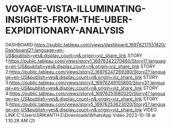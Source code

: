 # VOYAGE-VISTA-ILLUMINATING-INSIGHTS-FROM-THE-UBER-EXPIDITIONARY-ANALYSIS
DASHBOARD:https://public.tableau.com/views/dashboard_16976217551820/Dashboard2?:language=en-US&publish=yes&:display_count=n&:origin=viz_share_link
STORY 1:https://public.tableau.com/views/story1_16976242270460/Story1?:language=en-US&publish=yes&:display_count=n&:origin=viz_share_link
STORY 2:https://public.tableau.com/views/story2_16976247269390/Story2?:language=en-US&publish=yes&:display_count=n&:origin=viz_share_link
STORY 3:https://public.tableau.com/views/story3_16976249155800/Story3?:language=en-US&publish=yes&:display_count=n&:origin=viz_share_link
STORY 4:https://public.tableau.com/views/story4_16976251680020/Story4?:language=en-US&publish=yes&:display_count=n&:origin=viz_share_link
STORY 5:https://public.tableau.com/views/story5_16976253623020/Story5?:language=en-US&publish=yes&:display_count=n&:origin=viz_share_link
VIDEO LINK:C:\Users\SRIKANTH.E\Downloads\WhatsApp Video 2023-10-18 at 1.10.28 AM (2)
